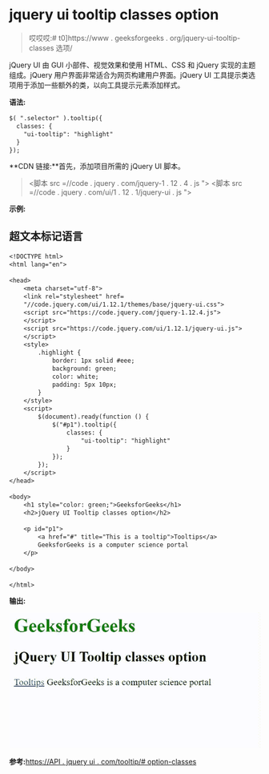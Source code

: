 # jquery ui tooltip classes option

> 哎哎哎:# t0]https://www . geeksforgeeks . org/jquery-ui-tooltip-classes 选项/

jQuery UI 由 GUI 小部件、视觉效果和使用 HTML、CSS 和 jQuery 实现的主题组成。jQuery 用户界面非常适合为网页构建用户界面。jQuery UI 工具提示类选项用于添加一些额外的类，以向工具提示元素添加样式。

**语法:**

```
$( ".selector" ).tooltip({
  classes: {
    "ui-tooltip": "highlight"
  }
});
```

**CDN 链接:**首先，添加项目所需的 jQuery UI 脚本。

> <link rel="”stylesheet”" href="”//code.jquery.com/ui/1.12.1/themes/smoothness/jquery-ui.css”">
> <脚本 src =//code . jquery . com/jquery-1 . 12 . 4 . js "></脚本>
> <脚本 src =//code . jquery . com/ui/1 . 12 . 1/jquery-ui . js "></脚本>

**示例:**

## 超文本标记语言

```
<!DOCTYPE html>
<html lang="en">

<head>
    <meta charset="utf-8">
    <link rel="stylesheet" href=
    "//code.jquery.com/ui/1.12.1/themes/base/jquery-ui.css">
    <script src="https://code.jquery.com/jquery-1.12.4.js">
    </script>
    <script src="https://code.jquery.com/ui/1.12.1/jquery-ui.js">
    </script>
    <style>
        .highlight {
            border: 1px solid #eee;
            background: green;
            color: white;
            padding: 5px 10px;
        }
    </style>
    <script>
        $(document).ready(function () {
            $("#p1").tooltip({
                classes: {
                    "ui-tooltip": "highlight"
                }
            });
        });
    </script>
</head>

<body>
    <h1 style="color: green;">GeeksforGeeks</h1>
    <h2>jQuery UI Tooltip classes option</h2>

    <p id="p1">
        <a href="#" title="This is a tooltip">Tooltips</a>
        GeeksforGeeks is a computer science portal
    </p>

</body>

</html>
```

**输出:**

![](img/59a378810ecfd7823a49c03fb65698a9.png)

**参考:**[https://API . jquery ui . com/tooltip/# option-classes](https://api.jqueryui.com/tooltip/#option-classes)